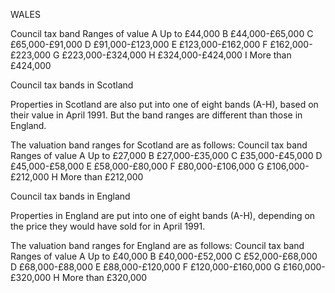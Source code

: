WALES

Council tax band	Ranges of value
A	Up to £44,000
B	£44,000-£65,000
C	£65,000-£91,000
D	£91,000-£123,000
E	£123,000-£162,000
F	£162,000-£223,000
G	£223,000-£324,000
H	£324,000-£424,000
I	More than £424,000


Council tax bands in Scotland

Properties in Scotland are also put into one of eight bands (A-H), based on their value in April 1991. But the band ranges are different than those in England.

The valuation band ranges for Scotland are as follows:
Council tax band	Ranges of value
A	Up to £27,000
B	£27,000-£35,000
C	£35,000-£45,000
D	£45,000-£58,000
E	£58,000-£80,000
F	£80,000-£106,000
G	£106,000-£212,000
H	More than £212,000

Council tax bands in England

Properties in England are put into one of eight bands (A-H), depending on the price they would have sold for in April 1991.

The valuation band ranges for England are as follows:
Council tax band	Ranges of value
A	Up to £40,000
B	£40,000-£52,000
C	£52,000-£68,000
D	£68,000-£88,000
E	£88,000-£120,000
F	£120,000-£160,000
G	£160,000-£320,000
H	More than £320,000